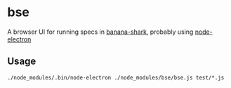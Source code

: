 # bse

A browser UI for running specs in
[banana-shark](https://github.com/featurist/banana-shark), probably using
[node-electron](https://github.com/featurist/node-electron)

## Usage

    ./node_modules/.bin/node-electron ./node_modules/bse/bse.js test/*.js
